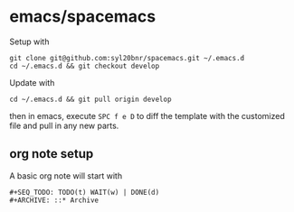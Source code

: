 # emacs/spacemacs

Setup with

```
git clone git@github.com:syl20bnr/spacemacs.git ~/.emacs.d
cd ~/.emacs.d && git checkout develop
```

Update with

```
cd ~/.emacs.d && git pull origin develop
```

then in emacs, execute `SPC f e D` to diff the template with the
customized file and pull in any new parts.

## org note setup

A basic org note will start with

```
#+SEQ_TODO: TODO(t) WAIT(w) | DONE(d)
#+ARCHIVE: ::* Archive
```
